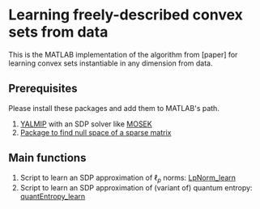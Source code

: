 # Learning freely-described convex sets from data
This is the MATLAB implementation of the algorithm from [paper] for learning convex sets instantiable in any dimension from data.

## Prerequisites
Please install these packages and add them to MATLAB's path.
1. [YALMIP](https://yalmip.github.io/download/) with an SDP solver like [MOSEK](https://www.mosek.com/downloads/)
2. [Package to find null space of a sparse matrix](https://www.mathworks.com/matlabcentral/fileexchange/11120-null-space-of-a-sparse-matrix)

## Main functions
1. Script to learn an SDP approximation of $\ell_p$ norms: [LpNorm_learn](/LpNorm_learn.m)
2. Script to learn an SDP approximation of (variant of) quantum entropy: [quantEntropy_learn](/quantEntropy_learn.m)
